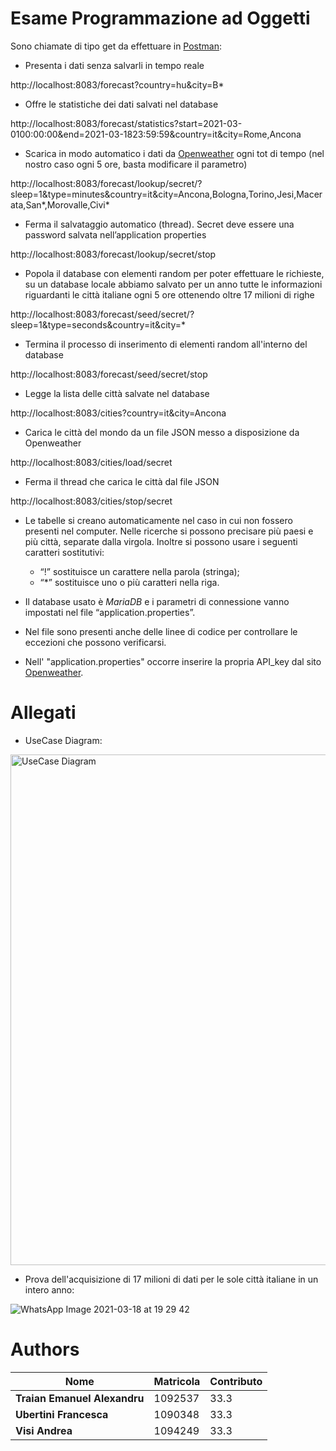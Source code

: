 # Esame Programmazione ad Oggetti
Sono chiamate di tipo get da effettuare in [Postman](https://www.postman.com):

- Presenta i dati senza salvarli in tempo reale

http://localhost:8083/forecast?country=hu&city=B*


- Offre le statistiche dei dati salvati nel database

http://localhost:8083/forecast/statistics?start=2021-03-0100:00:00&end=2021-03-1823:59:59&country=it&city=Rome,Ancona


- Scarica in modo automatico i dati da [Openweather](https://openweathermap.org/) ogni tot di tempo (nel nostro caso ogni 5 ore, basta modificare il parametro)

http://localhost:8083/forecast/lookup/secret/?sleep=1&type=minutes&country=it&city=Ancona,Bologna,Torino,Jesi,Macerata,San*,Morovalle,Civi*


- Ferma il salvataggio automatico (thread). Secret deve essere una password salvata nell’application properties

http://localhost:8083/forecast/lookup/secret/stop


- Popola il database con elementi random per poter effettuare le richieste, su un database locale abbiamo salvato per un anno tutte le informazioni riguardanti le città italiane ogni 5 ore ottenendo oltre 17 milioni di righe

http://localhost:8083/forecast/seed/secret/?sleep=1&type=seconds&country=it&city=*


- Termina il processo di inserimento di elementi random all'interno del database

http://localhost:8083/forecast/seed/secret/stop


- Legge la lista delle città salvate nel database

http://localhost:8083/cities?country=it&city=Ancona


- Carica le città del mondo da un file JSON messo a disposizione da Openweather

http://localhost:8083/cities/load/secret


- Ferma il thread che carica le città dal file JSON

http://localhost:8083/cities/stop/secret



- Le tabelle si creano automaticamente nel caso in cui non fossero presenti nel computer.
 Nelle ricerche si possono precisare più paesi e più città, separate dalla virgola. Inoltre si possono usare i seguenti caratteri sostitutivi:
  - “!” sostituisce un carattere nella parola (stringa);
  - “*” sostituisce uno o più caratteri nella riga.

- Il database usato è _MariaDB_ e i parametri di connessione vanno impostati nel file “application.properties”.

- Nel file sono presenti anche delle linee di codice per controllare le eccezioni che possono verificarsi.

- Nell' "application.properties" occorre inserire la propria API_key dal sito [Openweather](https://openweathermap.org/).


# Allegati

- UseCase Diagram:

<img width="817" alt="UseCase Diagram" src="https://user-images.githubusercontent.com/77984592/111706181-2383ee80-8842-11eb-9b29-7247a89b6ef2.png">

- Prova dell'acquisizione di 17 milioni di dati per le sole città italiane in un intero anno:

![WhatsApp Image 2021-03-18 at 19 29 42](https://user-images.githubusercontent.com/77984592/111706266-47473480-8842-11eb-880d-8ba4171da0ff.jpeg)


# Authors

Nome | Matricola | Contributo
------------ | ------------- | -------------
**Traian Emanuel Alexandru** | 1092537 | 33.3
**Ubertini Francesca** | 1090348 | 33.3
**Visi Andrea** | 1094249 | 33.3
